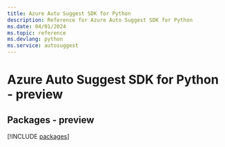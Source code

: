 ```yaml
---
title: Azure Auto Suggest SDK for Python
description: Reference for Azure Auto Suggest SDK for Python
ms.date: 04/01/2024
ms.topic: reference
ms.devlang: python
ms.service: autosuggest
---
```

# Azure Auto Suggest SDK for Python - preview
## Packages - preview
[!INCLUDE [packages](auto-suggest-index.md)]